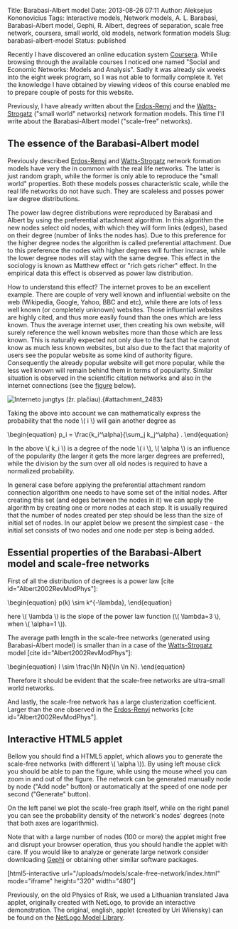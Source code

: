 Title: Barabasi-Albert model
Date: 2013-08-26 07:11
Author: Aleksejus Kononovicius
Tags: Interactive models, Network models, A. L. Barabasi, Barabasi-Albert model, Gephi, R. Albert, degrees of separation, scale free network, coursera, small world, old models, network formation models
Slug: barabasi-albert-model
Status: published

Recently I have discovered
an online education system [Coursera](https://www.coursera.org/). While
browsing through the available courses I noticed one named "Social and
Economic Networks: Models and Analysis". Sadly it was already six weeks
into the eight week program, so I was not able to formally complete it.
Yet the knowledge I have obtained by viewing videos of this course
enabled me to prepare couple of posts for this website.

Previously, I have already written about the
[Erdos-Renyi](/erdos-renyi-model "Erdos-Renyi model on Physics of Risk")
and the
[Watts-Strogatz](/watts-strogatz-model "Watts-Strogatz model on Physics of Risk")
("small world" networks) network formation models. This time I'll write
about the Barabasi-Albert model ("scale-free"
networks).<!--more-->

The essence of the Barabasi-Albert model
----------------------------------------

Previously described
[Erdos-Renyi](/erdos-renyi-model "Erdos-Renyi model on Physics of Risk")
and
[Watts-Strogatz](/watts-strogatz-model "Watts-Strogatz model on Physics of Risk")
network formation models have very the in common with the real life
networks. The latter is just random graph, while the former is only able
to reproduce the "small world" properties. Both these models posses
characteristic scale, while the real life networks do not have such.
They are scaleless and posses power law degree distributions.

The power law degree distributions were reproduced by Barabasi and
Albert by using the preferential attachment algorithm. In this algorithm
the new nodes select old nodes, with which they will form links (edges),
based on their degree (number of links the nodes has). Due to this
preference for the higher degree nodes the algorithm is called
preferential attachment. Due to this preference the nodes with higher
degrees will further incrase, while the lower degree nodes will stay
with the same degree. This effect in the sociology is known as Matthew
effect or "rich gets richer" effect. In the empirical data this effect
is observed as power law distribution.

How to understand this effect? The internet proves to be an excellent
example. There are couple of very well known and influential website on
the web (Wikipedia, Google, Yahoo, BBC and etc), while there are lots of
less well known (or completely unknown) websites. Those influential
websites are highly cited, and thus more easily found than the ones
which are less known. Thus the average internet user, then creating his
own website, will surely reference the well known websites more than
those which are less known. This is naturally expected not only due to
the fact that he cannot know as much less known websites, but also due
to the fact that majority of users see the popular website as some kind
of authority figure. Consequently the already popular website will get
more popular, while the less well known will remain behind them in terms
of popularity. Similar situation is observed in the scientific citation
networks and also in the internet connections (see the
[figure](#attachment_2483) below).

![Interneto jungtys (žr.
plačiau).](/uploads/2013/05/network-connections.jpg "
A macroscopic snapshot of Internet connectivity (see
[this](http://barabasilab.com/gallery/g1.php) for more
details)."){#attachment_2483} 

Taking the above into account we can mathematically express the
probability that the node \\\(  i \\\) will gain another degree as


\begin{equation}
 p\_i = \frac{k\_i^\alpha}{\sum\_j k\_j^\alpha} . 
\end{equation}


In the above \\\(  k\_i \\\) is a degree of the node \\\(  i \\\), \\\( \alpha \\\) is an influence of the popularity (the larger it gets the more
larger degrees are preferred), while the division by the sum over all
old nodes is required to have a normalized probability.

In general case before applying the preferential attachment random
connection algorithm one needs to have some set of the initial nodes.
After creating this set (and edges between the nodes in it) we can apply
the algorithm by creating one or more nodes at each step. It is usually
required that the number of nodes created per step should be less than
the size of initial set of nodes. In our applet below we present the
simplest case - the initial set consists of two nodes and one node per
step is being added.

Essential properties of the Barabasi-Albert model and scale-free networks
-------------------------------------------------------------------------

First of all the distribution of degrees is a power law \[cite
id="Albert2002RevModPhys"\]:


\begin{equation}
 p(k) \sim k^{-\lambda}, 
\end{equation}


here \\\(  \lambda \\\) is the slope of the power law function (\\\( \lambda=3 \\\), when \\\(  \alpha=1 \\\)).

The average path length in the scale-free networks (generated using
Barabasi-Albert model) is smaller than in a case of the
[Watts-Strogatz](/watts-strogatz-model "Watts-Strogatz model on Physics of Risk")
model \[cite id="Albert2002RevModPhys"\]:


\begin{equation}
 l \sim \frac{\ln N}{\ln \ln N}. 
\end{equation}


Therefore it should be evident that the scale-free networks are
ultra-small world networks.

And lastly, the scale-free network has a large clusterization
coefficient. Larger than the one observed in the
[Erdos-Renyi](/erdos-renyi-model "Erdos-Renyi model on Physics of Risk")
networks \[cite id="Albert2002RevModPhys"\].

Interactive HTML5 applet
------------------------

Bellow you should find a HTML5 applet, which allows you to generate the
scale-free networks (with different \\\(  \alpha \\\)). By using left
mouse click you should be able to pan the figure, while using the mouse
wheel you can zoom in and out of the figure. The network can be
generated manually node by node ("Add node" button) or automatically at
the speed of one node per second ("Generate" button).

On the left panel we plot the scale-free graph itself, while on the
right panel you can see the probability density of the network's nodes'
degrees (note that both axes are logarithmic).

Note that with a large number of nodes (100 or more) the applet might
free and disrupt your browser operation, thus you should handle the
applet with care. If you would like to analyze or generate large network
consider downloading [Gephi](http://gephi.org/) or obtaining other
similar software packages.

[html5-interactive
url="/uploads/models/scale-free-network/index.html"
mode="iframe" height="320" width="480"]

Previously, on the old Physics of Risk, we used a Lithuanian translated
Java applet, originally created with NetLogo, to provide an interactive
demonstration. The original, english, applet (created by Uri Wilensky)
can be found on the [NetLogo Model
Library](http://ccl.northwestern.edu/netlogo/models/PreferentialAttachment).
